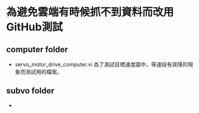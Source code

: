 # 為避免雲端有時候抓不到資料而改用GitHub測試
## computer folder
- servo_motor_drive_computer.vi
為了測試目標速度圖中，等速段有突降的現象而測試用的檔案。
## subvo folder
- 
